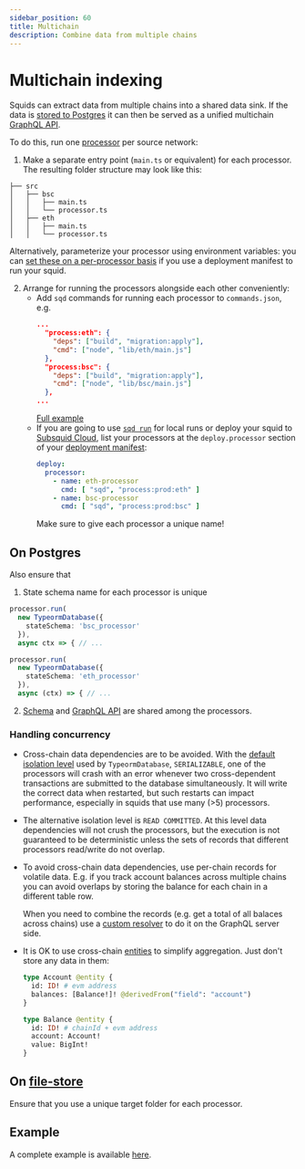 ```yaml
---
sidebar_position: 60
title: Multichain
description: Combine data from multiple chains
---
```


# Multichain indexing

Squids can extract data from multiple chains into a shared data sink. If the data is [stored to Postgres](/sdk/resources/persisting-data/typeorm) it can then be served as a unified multichain [GraphQL API](/sdk/resources/graphql-server).

To do this, run one [processor](/sdk/overview) per source network:

1. Make a separate entry point (`main.ts` or equivalent) for each processor. The resulting folder structure may look like this:
  ```
  ├── src
  │   ├── bsc
  │   │   ├── main.ts
  │   │   └── processor.ts
  │   ├── eth
  │   │   ├── main.ts
  │   │   └── processor.ts
  ``` 

  Alternatively, parameterize your processor using environment variables: you can [set these on a per-processor basis](/cloud/reference/manifest/#processor) if you use a deployment manifest to run your squid.

2. Arrange for running the processors alongside each other conveniently:
   - Add `sqd` commands for running each processor to `commands.json`, e.g.
     ```json title="commands.json"
     ...
       "process:eth": {
         "deps": ["build", "migration:apply"],
         "cmd": ["node", "lib/eth/main.js"]
       },
       "process:bsc": {
         "deps": ["build", "migration:apply"],
         "cmd": ["node", "lib/bsc/main.js"]
       },
     ...
     ```
     [Full example](https://github.com/subsquid-labs/multichain-transfers-example/blob/master/commands.json)
   - If you are going to use [`sqd run`](/squid-cli/run) for local runs or deploy your squid to [Subsquid Cloud](/cloud), list your processors at the `deploy.processor` section of your [deployment manifest](/cloud/reference/manifest/#processor):
     ```yaml
     deploy:
       processor:
         - name: eth-processor
           cmd: [ "sqd", "process:prod:eth" ]
         - name: bsc-processor
           cmd: [ "sqd", "process:prod:bsc" ]
     ```
     Make sure to give each processor a unique name!

## On Postgres

Also ensure that

1. State schema name for each processor is unique
  ```ts title="src/bsc/main.ts"
  processor.run(
    new TypeormDatabase({
      stateSchema: 'bsc_processor'
    }),
    async ctx => { // ...
  ```
  ```ts title="src/eth/main.ts"
  processor.run(
    new TypeormDatabase({
      stateSchema: 'eth_processor'
    }),
    async (ctx) => { // ...
  ```

2. [Schema](/sdk/reference/schema-file) and [GraphQL API](/sdk/resources/graphql-server) are shared among the processors.

### Handling concurrency

- Cross-chain data dependencies are to be avoided. With the [default isolation level](/sdk/reference/store/typeorm/#typeormdatabase-constructor-arguments) used by `TypeormDatabase`, `SERIALIZABLE`, one of the processors will crash with an error whenever two cross-dependent transactions are submitted to the database simultaneously. It will write the correct data when restarted, but such restarts can impact performance, especially in squids that use many (>5) processors.

- The alternative isolation level is `READ COMMITTED`. At this level data dependencies will not crush the processors, but the execution is not guaranteed to be deterministic unless the sets of records that different processors read/write do not overlap.

- To avoid cross-chain data dependencies, use per-chain records for volatile data. E.g. if you track account balances across multiple chains you can avoid overlaps by storing the balance for each chain in a different table row.

  When you need to combine the records (e.g. get a total of all balaces across chains) use a [custom resolver](/sdk/resources/graphql-server/custom-resolvers) to do it on the GraphQL server side.

- It is OK to use cross-chain [entities](/sdk/reference/schema-file/entities) to simplify aggregation. Just don't store any data in them:
  ```graphql
  type Account @entity {
    id: ID! # evm address
    balances: [Balance!]! @derivedFrom("field": "account")
  }

  type Balance @entity {
    id: ID! # chainId + evm address
    account: Account!
    value: BigInt!
  }
  ```

## On [file-store](/sdk/resources/persisting-data/file)

Ensure that you use a unique target folder for each processor.

## Example

A complete example is available [here](https://github.com/subsquid-labs/squid-multichain-template).
